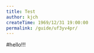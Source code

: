 ```yaml
---
title: Test
author: kjch
createTime: 1969/12/31 19:00:00
permalink: /guide/uf3yv4pr/
---
```

#hello!!!
